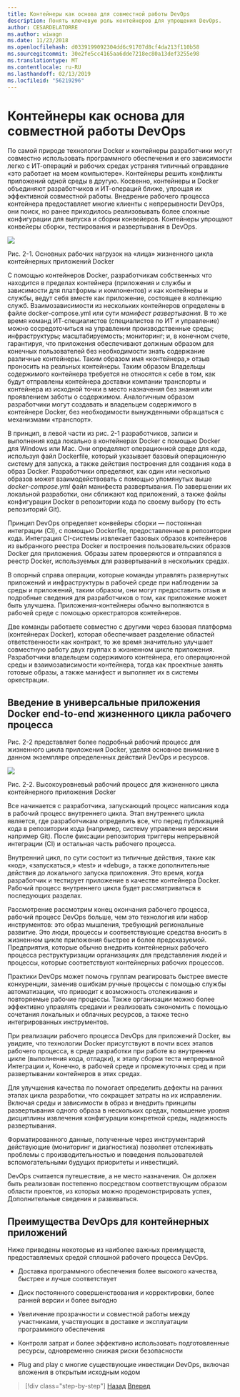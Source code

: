 ```yaml
---
title: Контейнеры как основа для совместной работы DevOps
description: Понять ключевую роль контейнеров для упрощения DevOps.
author: CESARDELATORRE
ms.author: wiwagn
ms.date: 11/23/2018
ms.openlocfilehash: d0339199092304dd6c91707d8cf4da213f110b58
ms.sourcegitcommit: 30e2fe5cc4165aa6dde7218ec80a13def3255e98
ms.translationtype: MT
ms.contentlocale: ru-RU
ms.lasthandoff: 02/13/2019
ms.locfileid: "56219296"
---
```

# <a name="containers-as-the-foundation-for-devops-collaboration"></a>Контейнеры как основа для совместной работы DevOps

По самой природе технологии Docker и контейнеры разработчики могут совместно использовать программного обеспечения и его зависимости легко с ИТ-операций и рабочих средах устраняя типичный оправдание «это работает на моем компьютере». Контейнеры решить конфликты приложений одной среды в другую. Косвенно, контейнеры и Docker объединяют разработчиков и ИТ-операций ближе, упрощая их эффективной совместной работы. Внедрение рабочего процесса контейнера предоставляет многие клиенты с непрерывности DevOps, они поиск, но ранее приходилось реализовывать более сложные конфигурации для выпуска и сборки конвейеров. Контейнеры упрощают конвейеры сборки, тестирования и развертывания в DevOps.

![](./media/image1.png)

Рис. 2-1. Основных рабочих нагрузок на «лица» жизненного цикла контейнерных приложений Docker

С помощью контейнеров Docker, разработчикам собственных что находится в пределах контейнера (приложения и службы и зависимости для платформы и компонентов) и как контейнеры и службы, ведут себя вместе как приложение, состоящее в коллекцию служб. Взаимозависимости из нескольких контейнеров определены в файле docker-compose.yml или сути *манифест развертывания*. В то же время команд ИТ-специалистов (специалистов по ИТ и управление) можно сосредоточиться на управлении производственные среды; инфраструктуры; масштабируемость; мониторинг; и, в конечном счете, гарантируя, что приложения обеспечивают должным образом для конечных пользователей без необходимости знать содержание различные контейнеры. Таким образом имя «контейнера,» отзыв проносить на реальных контейнеры. Таким образом Владельцы содержимого контейнера требуется не относятся к себе в том, как будут отправлены контейнера доставки компании транспорты и контейнера из исходной точки в место назначения без знания или проявлением заботы о содержимом. Аналогичным образом разработчики могут создавать и владельцем содержимого в контейнере Docker, без необходимости вынужденными обращаться с механизмами «транспорт».

В принцип, в левой части из рис. 2-1 разработчиков, записи и выполнения кода локально в контейнерах Docker с помощью Docker для Windows или Mac. Они определяют операционной среде для кода, используя файл Dockerfile, который указывает базовый операционную систему для запуска, а также действия построения для создания кода в образ Docker. Разработчики определяют, как один или несколько образов может взаимодействовать с помощью упомянутых выше *docker-compose.yml* файл манифеста развертывания. По завершении их локальной разработки, они сближают код приложений, а также файлы конфигурации Docker в репозитории кода по своему выбору (то есть репозиторий Git).

Принцип DevOps определяет конвейеры сборки — постоянная интеграции (CI), с помощью Dockerfile, предоставленные в репозитории кода. Интеграция CI-системы извлекает базовых образов контейнеров из выбранного реестра Docker и построения пользовательских образов Docker для приложения. Образы затем проверяются и отправлялся в реестр Docker, используемых для развертываний в нескольких средах.

В опорный справа операции, которые команды управлять развернутых приложений и инфраструктуры в рабочей среде при наблюдении за среды и приложений, таким образом, они могут предоставить отзыв и подробные сведения для разработчиков о том, как приложение может быть улучшена. Приложения-контейнеры обычно выполняются в рабочей среде с помощью оркестраторов контейнеров.

Две команды работаете совместно с другими через базовая платформа (контейнерах Docker), которая обеспечивает разделение областей ответственности как контракт, то же время значительно улучшает совместную работу двух группах в жизненном цикле приложения. Разработчики владельцем содержимого контейнера, его операционной среды и взаимозависимости контейнера, тогда как проектные занять готовые образы, а также манифест и выполняет их в системы оркестрации.

## <a name="introduction-to-a-generic-end-to-end-docker-application-life-cycle-workflow"></a>Введение в универсальные приложения Docker end-to-end жизненного цикла рабочего процесса

Рис. 2-2 представляет более подробный рабочий процесс для жизненного цикла приложения Docker, уделяя основное внимание в данном экземпляре определенных действий DevOps и ресурсов.

![](./media/image2.png)

Рис. 2-2. Высокоуровневый рабочий процесс для жизненного цикла контейнерного приложения Docker

Все начинается с разработчика, запускающий процесс написания кода в рабочий процесс внутреннего цикла. Этап внутреннего цикла является, где разработчикам определить все, что перед публикацией кода в репозитории кода (например, систему управления версиями например Git). После фиксации репозитория триггеры непрерывной интеграции (CI) и остальная часть рабочего процесса.

Внутренний цикл, по сути состоит из типичные действия, такие как «код», «запускаться,» «test» и «debug», а также дополнительные действия до локального запуска приложения. Это время, когда разработчик и тестирует приложение в качестве контейнера Docker. Рабочий процесс внутреннего цикла будет рассматриваться в последующих разделах.

Рассмотрение рассмотрим конец окончания рабочего процесса, рабочий процесс DevOps больше, чем это технология или набор инструментов: это образ мышления, требующий региональные развитие. Это люди, процессы и соответствующие средства вносить в жизненном цикле приложения быстрее и более предсказуемой. Предприятия, которые обычно внедрить контейнерных рабочего процесса реструктуризации организациях для представления людей и процессы, которые соответствуют контейнерных рабочих процессов.

Практики DevOps может помочь группам реагировать быстрее вместе конкуренции, заменив ошибкам ручные процессы с помощью службы автоматизации, что приводит к возможность отслеживания и повторяемые рабочие процессы. Также организации можно более эффективно управлять средами и реализовать сэкономить с помощью сочетания локальных и облачных ресурсов, а также тесно интегрированных инструментов.

При реализации рабочего процесса DevOps для приложений Docker, вы увидите, что технологии Docker присутствуют в почти всех этапов рабочего процесса, в среде разработки при работе во внутреннем цикле (выполнения кода, отладки), к этапу сборки теста непрерывной Интеграции и, Конечно, в рабочей среде и промежуточных сред и при развертывании контейнеров в этих средах.

Для улучшения качества по помогает определить дефекты на ранних этапах цикла разработки, что сокращает затраты на их исправлении. Включая среды и зависимости в образ и внедрить принципы развертывания одного образа в нескольких средах, повышение уровня дисциплины извлечения конфигурации конкретной среды, надежность развертывания.

Форматированного данные, полученные через инструментарий действующие (мониторинг и диагностика) позволяет отслеживать проблемы с производительностью и поведения пользователей вспомогательными будущих приоритеты и инвестиций.

DevOps считается путешествие, а не место назначения. Он должен быть реализован постепенно посредством соответствующим образом области проектов, из которых можно продемонстрировать успех, Дополнительные сведения и развиваться.

## <a name="benefits-of-devops-for-containerized-applications"></a>Преимущества DevOps для контейнерных приложений

Ниже приведены некоторые из наиболее важных преимуществ, предоставляемых средой сплошной рабочего процесса DevOps.

-   Доставка программного обеспечения более высокого качества, быстрее и лучше соответствует

-   Диск постоянного совершенствования и корректировки, более ранней версии и более выгодно

-   Увеличение прозрачности и совместной работы между участниками, участвующих в доставке и эксплуатации программного обеспечения

-   Контроля затрат и более эффективно использовать подготовленные ресурсы, одновременно снижая риски безопасности

-   Plug and play с многие существующие инвестиции DevOps, включая вложения в открытым исходным кодом

>[!div class="step-by-step"]
>[Назад](index.md)
>[Вперед](../Microsoft-platform-tools-containerized-apps/index.md)